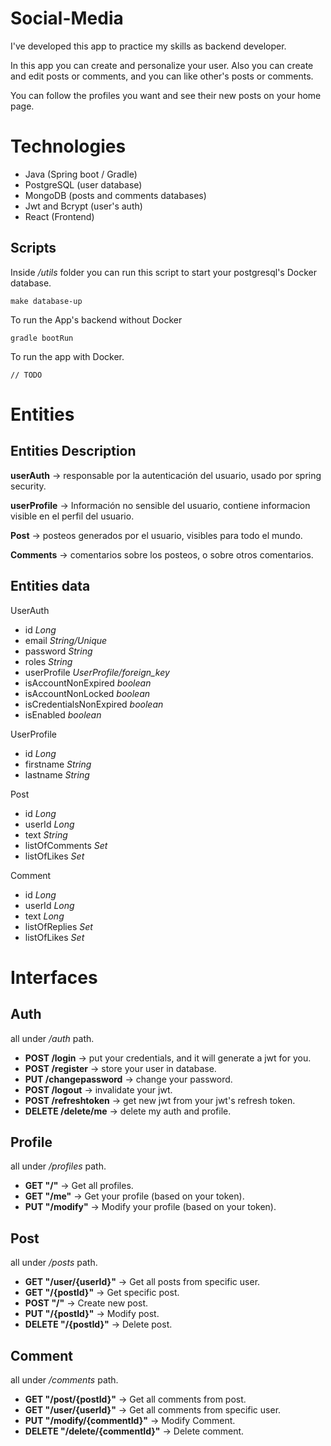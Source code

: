 # Social-Media

I've developed this app to practice my skills as backend developer.

In this app you can create and personalize your user. Also you can create and edit posts or comments, and you can
like other's posts or comments.

You can follow the profiles you want and see their new posts on your home page.

# Technologies

* Java (Spring boot / Gradle)
* PostgreSQL (user database)
* MongoDB (posts and comments databases)
* Jwt and Bcrypt (user's auth)
* React (Frontend)

## Scripts

Inside */utils* folder you can run this script to start your postgresql's Docker database.

```
make database-up
```

To run the App's backend without Docker

```
gradle bootRun
```

To run the app with Docker.

```
// TODO
```

# Entities

## Entities Description

**userAuth** -> responsable por la autenticación del usuario, usado por spring security.

**userProfile** -> Información no sensible del usuario, contiene informacion visible en el perfil del usuario.

**Post** -> posteos generados por el usuario, visibles para todo el mundo.

**Comments** -> comentarios sobre los posteos, o sobre otros comentarios.

## Entities data

UserAuth

* id *Long*
* email *String/Unique*
* password *String*
* roles *String*
* userProfile *UserProfile/foreign_key*
* isAccountNonExpired *boolean*
* isAccountNonLocked *boolean*
* isCredentialsNonExpired *boolean*
* isEnabled *boolean*

UserProfile

* id *Long*
* firstname *String*
* lastname *String*

Post

* id *Long*
* userId *Long*
* text *String*
* listOfComments *Set<Comment>*
* listOfLikes *Set<UserProfile>*

Comment

* id *Long*
* userId *Long*
* text *Long*
* listOfReplies *Set<Comment>*
* listOfLikes *Set<UserProfile>*

# Interfaces

## Auth 

all under */auth* path.

* **POST /login** -> put your credentials, and it will generate a jwt for you.
* **POST /register** -> store your user in database.
* **PUT /changepassword** -> change your password.
* **POST /logout** -> invalidate your jwt.
* **POST /refreshtoken** -> get new jwt from your jwt's refresh token.
* **DELETE /delete/me** -> delete my auth and profile.

## Profile

all under */profiles* path.

* **GET "/"**  -> Get all profiles.
* **GET "/me"** -> Get your profile (based on your token).
* **PUT "/modify"** -> Modify your profile (based on your token).

## Post

all under */posts* path.

* **GET "/user/{userId}"** -> Get all posts from specific user.
* **GET "/{postId}"** -> Get specific post.
* **POST "/"** -> Create new post.
* **PUT "/{postId}"** -> Modify post.
* **DELETE "/{postId}"** -> Delete post.

## Comment

all under */comments* path.

* **GET "/post/{postId}"** -> Get all comments from post.
* **GET "/user/{userId}"** -> Get all comments from specific user.
* **PUT "/modify/{commentId}"** -> Modify Comment.
* **DELETE "/delete/{commentId}"** -> Delete comment.
